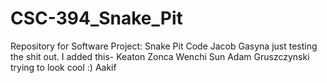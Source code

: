 # CSC-394_Snake_Pit
Repository for Software Project: Snake Pit Code
Jacob Gasyna just testing the shit out.
I added this- Keaton Zonca
Wenchi Sun
Adam Gruszczynski trying to look cool :)
Aakif